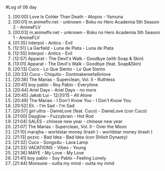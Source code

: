 #Log of 06 day

1. [00:00] Love Is Colder Than Death - Atopos - Yamuna
1. [00:01] m.animeflv.net - unknown - Boku no Hero Academia 5th Season 2 - AnimeFLV
1. [00:03] m.animeflv.net - unknown - Boku no Hero Academia 5th Season 1 - AnimeFLV
1. [01:35] Interpol - Antics - Evil
1. [12:51] La Garfield - Luna de Plata - Luna de Plata
1. [12:55] Interpol - Antics - Evil
1. [12:57] Apparat - The Devil's Walk - Goodbye (with Soap & Skin)
1. [13:01] Apparat - The Devil's Walk - Goodbye (feat. Soap&Skin)
1. [20:13] Cuco - Lo Que Siento - Lo Que Siento
1. [20:33] Cuco - Chiquito - Dontmakemefallinlove
1. [20:36] The Marías - Superclean, Vol. II - Ruthless
1. [20:41] boy pablo - Roy Pablo - Everytime
1. [20:44] Ariel Days - Ariel Days - no more
1. [20:45] Jakob Lui - 12/31/15 - All Alone
1. [20:49] The Marias - I Don't Know You - I Don't Know You
1. [20:52] Eli. - I'm Sad - I'm Sad
1. [20:57] girl ultra - DameLove (feat. Cuco) - DameLove (con Cuco)
1. [21:00] Dayglow - Fuzzybrain - Hot Rod
1. [21:04] SALES - chinese new year - chinese new year
1. [21:07] The Marías - Superclean, Vol. II - Over the Moon
1. [21:10] marajha - worldstar money (trash ) - worldstar money (trash )
1. [21:13] pxzvc - Bad Idea - Bad Idea (con Shiloh Dynasty)
1. [21:32] Cuco - Songs4u - Lava Lamp
1. [21:33] VACATIONS - Vibes - Young
1. [21:36] MAYE - My Love - My Love
1. [21:41] boy pablo - Soy Pablo - Feeling Lonely
1. [21:44] Monsune - outta my mind - outta my mind
